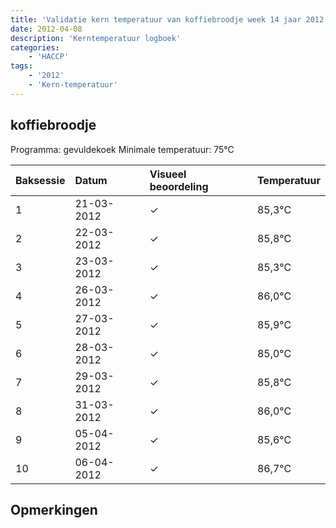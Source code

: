 ```yaml
---
title: 'Validatie kern temperatuur van koffiebroodje week 14 jaar 2012'
date: 2012-04-08
description: 'Kerntemperatuur logboek'
categories:
    - 'HACCP'
tags:
    - '2012'
    - 'Kern-temperatuur'
---
```


## koffiebroodje

Programma: gevuldekoek
Minimale temperatuur: 75°C

| Baksessie | Datum | Visueel beoordeling | Temperatuur |
|:---|:---|:---|:---|
| 1 | 21-03-2012 | &check; | 85,3°C |
| 2 | 22-03-2012 | &check; | 85,8°C |
| 3 | 23-03-2012 | &check; | 85,3°C |
| 4 | 26-03-2012 | &check; | 86,0°C |
| 5 | 27-03-2012 | &check; | 85,9°C |
| 6 | 28-03-2012 | &check; | 85,0°C |
| 7 | 29-03-2012 | &check; | 85,8°C |
| 8 | 31-03-2012 | &check; | 86,0°C |
| 9 | 05-04-2012 | &check; | 85,6°C |
| 10 | 06-04-2012 | &check; | 86,7°C |

## Opmerkingen


